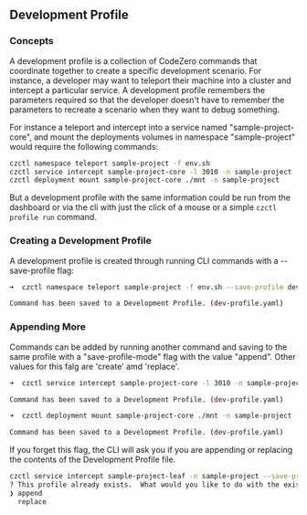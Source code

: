 ## Development Profile

### Concepts

A development profile is a collection of CodeZero commands that coordinate together to create a specific development scenario. 
For instance, a developer may want to teleport their machine into a cluster and intercept a particular service.
A development profile remembers the parameters required so that the developer doesn't have to remember the parameters
to recreate a scenario when they want to debug something.

For instance a teleport and intercept into a service named "sample-project-core", and mount the deployments volumes
in namespace "sample-project" would require the following commands:

```bash
czctl namespace teleport sample-project -f env.sh
czctl service intercept sample-project-core -l 3010 -n sample-project
czctl deployment mount sample-project-core ./mnt -n sample-project
```
But a development profile with the same information could be run from the dashboard or via the cli with just the click of
a mouse or a simple `czctl profile run` command.

### Creating a Development Profile

A development profile is created through running CLI commands with a --save-profile flag:

```bash
➜  czctl namespace teleport sample-project -f env.sh --save-profile dev-profile.yaml

Command has been saved to a Development Profile. (dev-profile.yaml)
```

### Appending More

Commands can be added by running another command and saving to the same profile with a "save-profile-mode" flag 
with the value "append". Other values for this falg are 'create' amd 'replace'.

```bash
➜  czctl service intercept sample-project-core -l 3010 -n sample-project --save-profile dev-profile.yaml --save-profile-mode append

Command has been saved to a Development Profile. (dev-profile.yaml)

➜  czctl deployment mount sample-project-core ./mnt -n sample-project --save-profile dev-profile.yaml --save-profile-mode append

Command has been saved to a Development Profile. (dev-profile.yaml)
```

If you forget this flag, the CLI will ask you if you are
appending or replacing the contents of the Development Profile file.

```bash
czctl service intercept sample-project-leaf -n sample-project --save-profile dev-profile.yaml
? This profile already exists.  What would you like to do with the existing profile? (Use arrow keys)
❯ append 
  replace 
```

